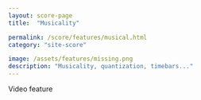 ```yaml
---
layout: score-page
title:  "Musicality"

permalink: /score/features/musical.html
category: "site-score"

image: /assets/features/missing.png
description: "Musicality, quantization, timebars..."
---
```


Video feature
